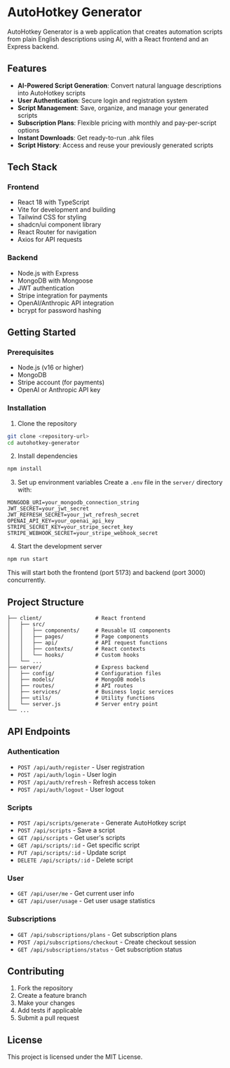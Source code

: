 # AutoHotkey Generator

AutoHotkey Generator is a web application that creates automation scripts from plain English descriptions using AI, with a React frontend and an Express backend.

## Features

- **AI-Powered Script Generation**: Convert natural language descriptions into AutoHotkey scripts
- **User Authentication**: Secure login and registration system
- **Script Management**: Save, organize, and manage your generated scripts
- **Subscription Plans**: Flexible pricing with monthly and pay-per-script options
- **Instant Downloads**: Get ready-to-run .ahk files
- **Script History**: Access and reuse your previously generated scripts

## Tech Stack

### Frontend
- React 18 with TypeScript
- Vite for development and building
- Tailwind CSS for styling
- shadcn/ui component library
- React Router for navigation
- Axios for API requests

### Backend
- Node.js with Express
- MongoDB with Mongoose
- JWT authentication
- Stripe integration for payments
- OpenAI/Anthropic API integration
- bcrypt for password hashing

## Getting Started

### Prerequisites
- Node.js (v16 or higher)
- MongoDB
- Stripe account (for payments)
- OpenAI or Anthropic API key

### Installation

1. Clone the repository
```bash
git clone <repository-url>
cd autohotkey-generator
```

2. Install dependencies
```bash
npm install
```

3. Set up environment variables
Create a `.env` file in the `server/` directory with:
```
MONGODB_URI=your_mongodb_connection_string
JWT_SECRET=your_jwt_secret
JWT_REFRESH_SECRET=your_jwt_refresh_secret
OPENAI_API_KEY=your_openai_api_key
STRIPE_SECRET_KEY=your_stripe_secret_key
STRIPE_WEBHOOK_SECRET=your_stripe_webhook_secret
```

4. Start the development server
```bash
npm run start
```

This will start both the frontend (port 5173) and backend (port 3000) concurrently.

## Project Structure

```
├── client/                 # React frontend
│   ├── src/
│   │   ├── components/     # Reusable UI components
│   │   ├── pages/          # Page components
│   │   ├── api/            # API request functions
│   │   ├── contexts/       # React contexts
│   │   └── hooks/          # Custom hooks
│   └── ...
├── server/                 # Express backend
│   ├── config/             # Configuration files
│   ├── models/             # MongoDB models
│   ├── routes/             # API routes
│   ├── services/           # Business logic services
│   ├── utils/              # Utility functions
│   └── server.js           # Server entry point
└── ...
```

## API Endpoints

### Authentication
- `POST /api/auth/register` - User registration
- `POST /api/auth/login` - User login
- `POST /api/auth/refresh` - Refresh access token
- `POST /api/auth/logout` - User logout

### Scripts
- `POST /api/scripts/generate` - Generate AutoHotkey script
- `POST /api/scripts` - Save a script
- `GET /api/scripts` - Get user's scripts
- `GET /api/scripts/:id` - Get specific script
- `PUT /api/scripts/:id` - Update script
- `DELETE /api/scripts/:id` - Delete script

### User
- `GET /api/user/me` - Get current user info
- `GET /api/user/usage` - Get user usage statistics

### Subscriptions
- `GET /api/subscriptions/plans` - Get subscription plans
- `POST /api/subscriptions/checkout` - Create checkout session
- `GET /api/subscriptions/status` - Get subscription status

## Contributing

1. Fork the repository
2. Create a feature branch
3. Make your changes
4. Add tests if applicable
5. Submit a pull request

## License

This project is licensed under the MIT License.
